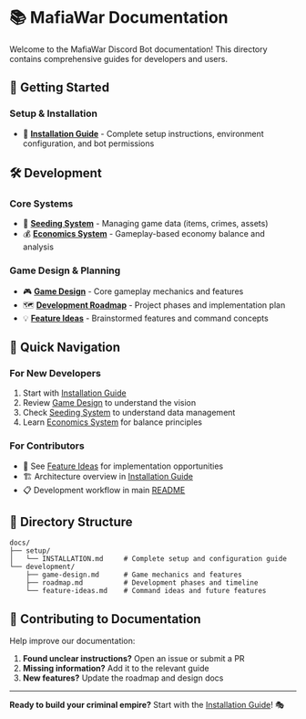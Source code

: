 # 📚 MafiaWar Documentation

Welcome to the MafiaWar Discord Bot documentation! This directory contains comprehensive guides for developers and users.

## 🚀 Getting Started

### **Setup & Installation**

- 📖 **[Installation Guide](setup/INSTALLATION.md)** - Complete setup instructions, environment configuration, and bot permissions

## 🛠️ Development

### **Core Systems**

- 🌱 **[Seeding System](setup/SEEDING.md)** - Managing game data (items, crimes, assets)
- 💰 **[Economics System](economy/ECONOMICS.md)** - Gameplay-based economy balance and analysis

### **Game Design & Planning**

- 🎮 **[Game Design](development/game-design.md)** - Core gameplay mechanics and features
- 🗺️ **[Development Roadmap](development/roadmap.md)** - Project phases and implementation plan
- 💡 **[Feature Ideas](development/feature-ideas.md)** - Brainstormed features and command concepts

## 📖 Quick Navigation

### **For New Developers**

1. Start with [Installation Guide](setup/INSTALLATION.md)
2. Review [Game Design](development/game-design.md) to understand the vision
3. Check [Seeding System](setup/SEEDING.md) to understand data management
4. Learn [Economics System](economy/ECONOMICS.md) for balance principles

### **For Contributors**

- 🎯 See [Feature Ideas](development/feature-ideas.md) for implementation opportunities
- 🏗️ Architecture overview in [Installation Guide](setup/INSTALLATION.md)
- 📋 Development workflow in main [README](../README.md)

## 📁 Directory Structure

```
docs/
├── setup/
│   └── INSTALLATION.md     # Complete setup and configuration guide
└── development/
    ├── game-design.md      # Game mechanics and features
    ├── roadmap.md          # Development phases and timeline
    └── feature-ideas.md    # Command ideas and future features
```

## 🤝 Contributing to Documentation

Help improve our documentation:

1. **Found unclear instructions?** Open an issue or submit a PR
2. **Missing information?** Add it to the relevant guide
3. **New features?** Update the roadmap and design docs

---

**Ready to build your criminal empire?** Start with the [Installation Guide](setup/INSTALLATION.md)! 🎭
